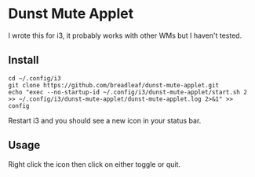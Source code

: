 # Dunst Mute Applet

I wrote this for i3, it probably works with other WMs but I haven't tested.

## Install

```
cd ~/.config/i3
git clone https://github.com/breadleaf/dunst-mute-applet.git
echo "exec --no-startup-id ~/.config/i3/dunst-mute-applet/start.sh 2 >> ~/.config/i3/dunst-mute-applet/dunst-mute-applet.log 2>&1" >> config
```

Restart i3 and you should see a new icon in your status bar.

## Usage

Right click the icon then click on either toggle or quit.
